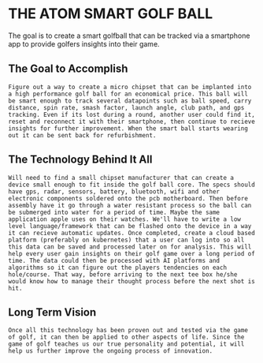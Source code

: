 # THE ATOM SMART GOLF BALL
The goal is to create a smart golfball that can be tracked via a smartphone app to provide golfers insights into their game.

## The Goal to Accomplish
```Figure out a way to create a micro chipset that can be implanted into a high performance golf ball for an economical price. This ball will be smart enough to track several datapoints such as ball speed, carry distance, spin rate, smash factor, launch angle, club path, and gps tracking. Even if its lost during a round, another user could find it, reset and reconnect it with their smartphone, then continue to recieve insights for further improvement. When the smart ball starts wearing out it can be sent back for refurbishment.```

## The Technology Behind It All
```Will need to find a small chipset manufacturer that can create a device small enough to fit inside the golf ball core. The specs should have gps, radar, sensors, battery, bluetooth, wifi and other electronic components soldered onto the pcb motherboard. Then before assembly have it go through a water resistant process so the ball can be submerged into water for a period of time. Maybe the same application apple uses on their watches. We'll have to write a low level language/framework that can be flashed onto the device in a way it can recieve automatic updates. Once completed, create a cloud based platform (preferably on kubernetes) that a user can log into so all this data can be saved and processed later on for analysis. This will help every user gain insights on their golf game over a long period of time. The data could then be processed with AI platforms and algorithms so it can figure out the players tendencies on each hole/course. That way, before arriving to the next tee box he/she would know how to manage their thought process before the next shot is hit.```

## Long Term Vision
```Once all this technology has been proven out and tested via the game of golf, it can then be applied to other aspects of life. Since the game of golf teaches us our true personality and potential, it will help us further improve the ongoing process of innovation.```  
